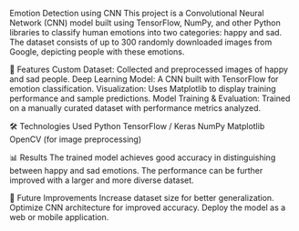 Emotion Detection using CNN This project is a Convolutional Neural Network (CNN) model built using TensorFlow, NumPy, and other Python libraries to classify human emotions into two categories: happy and sad. The dataset consists of up to 300 randomly downloaded images from Google, depicting people with these emotions.

🚀 Features Custom Dataset: Collected and preprocessed images of happy and sad people. Deep Learning Model: A CNN built with TensorFlow for emotion classification. Visualization: Uses Matplotlib to display training performance and sample predictions. Model Training & Evaluation: Trained on a manually curated dataset with performance metrics analyzed.

🛠️ Technologies Used Python TensorFlow / Keras NumPy Matplotlib OpenCV (for image preprocessing)

📊 Results The trained model achieves good accuracy in distinguishing between happy and sad emotions. The performance can be further improved with a larger and more diverse dataset.

📌 Future Improvements Increase dataset size for better generalization. Optimize CNN architecture for improved accuracy. Deploy the model as a web or mobile application.
